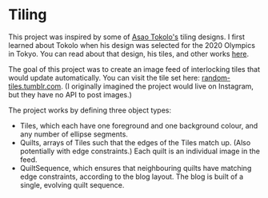 # Tiling

This project was inspired by some of [Asao Tokolo's](http://tokolo.com/) tiling designs.
I first learned about Tokolo when his design was selected for the 2020 Olympics in Tokyo.
You can read about that design, his tiles, and other works
[here](http://www.spoon-tamago.com/2016/04/26/who-is-asao-tokolo-the-designer-behind-tokyos-2020-olympic-emblem/).

The goal of this project was to create an image feed of interlocking tiles that would update automatically.
You can visit the tile set here: [random-tiles.tumblr.com](https://random-tiles.tumblr.com/).
(I originally imagined the project would live on Instagram, but they have no API to post images.)

The project works by defining three object types:

- Tiles, which each have one foreground and one background colour, and any number of ellipse segments.
- Quilts, arrays of Tiles such that the edges of the Tiles match up. (Also potentially with edge constraints.) Each quilt is an individual image in the feed.
- QuiltSequence, which ensures that neighbouring quilts have matching edge constraints, according to the blog layout. The blog is built of a single, evolving quilt sequence.
